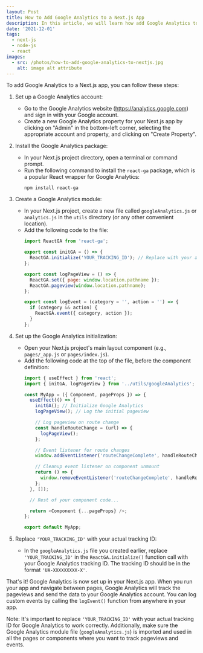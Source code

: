 ```yaml
---
layout: Post
title: How to Add Google Analytics to a Next.js App
description: In this article, we will learn how add Google Analytics to a Next.js app. The first step is to set up a Google Analytics account.
date: '2021-12-01'
tags:
  - next-js
  - node-js
  - react
images:
  - src: /photos/how-to-add-google-analytics-to-nextjs.jpg
    alt: image alt attribute
---
```


To add Google Analytics to a Next.js app, you can follow these steps:

1. Set up a Google Analytics account:
   - Go to the Google Analytics website (https://analytics.google.com) and sign in with your Google account.
   - Create a new Google Analytics property for your Next.js app by clicking on "Admin" in the bottom-left corner, selecting the appropriate account and property, and clicking on "Create Property".

2. Install the Google Analytics package:
   - In your Next.js project directory, open a terminal or command prompt.
   - Run the following command to install the `react-ga` package, which is a popular React wrapper for Google Analytics:
     ```
     npm install react-ga
     ```

3. Create a Google Analytics module:
   - In your Next.js project, create a new file called `googleAnalytics.js` or `analytics.js` in the `utils` directory (or any other convenient location).
   - Add the following code to the file:
     ```javascript showLineNumbers
     import ReactGA from 'react-ga';

     export const initGA = () => {
       ReactGA.initialize('YOUR_TRACKING_ID'); // Replace with your actual tracking ID
     };

     export const logPageView = () => {
       ReactGA.set({ page: window.location.pathname });
       ReactGA.pageview(window.location.pathname);
     };

     export const logEvent = (category = '', action = '') => {
       if (category && action) {
         ReactGA.event({ category, action });
       }
     };
     ```

4. Set up the Google Analytics initialization:
   - Open your Next.js project's main layout component (e.g., `pages/_app.js` or `pages/index.js`).
   - Add the following code at the top of the file, before the component definition:
     ```javascript showLineNumbers
     import { useEffect } from 'react';
     import { initGA, logPageView } from '../utils/googleAnalytics';

     const MyApp = ({ Component, pageProps }) => {
       useEffect(() => {
         initGA(); // Initialize Google Analytics
         logPageView(); // Log the initial pageview

         // Log pageview on route change
         const handleRouteChange = (url) => {
           logPageView();
         };

         // Event listener for route changes
         window.addEventListener('routeChangeComplete', handleRouteChange);

         // Cleanup event listener on component unmount
         return () => {
           window.removeEventListener('routeChangeComplete', handleRouteChange);
         };
       }, []);

       // Rest of your component code...

       return <Component {...pageProps} />;
     };

     export default MyApp;
     ```

5. Replace `'YOUR_TRACKING_ID'` with your actual tracking ID:
   - In the `googleAnalytics.js` file you created earlier, replace `'YOUR_TRACKING_ID'` in the `ReactGA.initialize()` function call with your Google Analytics tracking ID. The tracking ID should be in the format `'UA-XXXXXXXXX-X'`.

That's it! Google Analytics is now set up in your Next.js app. When you run your app and navigate between pages, Google Analytics will track the pageviews and send the data to your Google Analytics account. You can log custom events by calling the `logEvent()` function from anywhere in your app.

Note: It's important to replace `'YOUR_TRACKING_ID'` with your actual tracking ID for Google Analytics to work correctly. Additionally, make sure the Google Analytics module file (`googleAnalytics.js`) is imported and used in all the pages or components where you want to track pageviews and events.